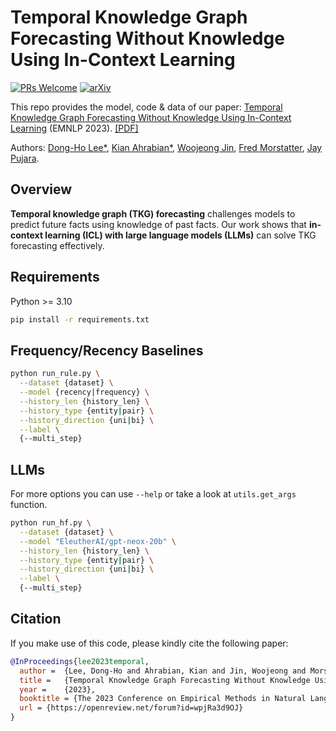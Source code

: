 # Temporal Knowledge Graph Forecasting Without Knowledge Using In-Context Learning

[![PRs Welcome](https://img.shields.io/badge/PRs-welcome-green.svg?style=flat-square)](http://makeapullrequest.com)
[![arXiv](https://img.shields.io/badge/arXiv-2305.10613-b31b1b.svg)](https://arxiv.org/abs/2305.10613)

This repo provides the model, code & data of our paper: [Temporal Knowledge Graph Forecasting Without Knowledge Using In-Context Learning](https://arxiv.org/abs/2305.10613) (EMNLP 2023).
[[PDF]](https://arxiv.org/pdf/2305.10613.pdf)

Authors: [Dong-Ho Lee&ast;][dlee], [Kian Ahrabian&ast;][kahrabian], [Woojeong Jin][wjin], [Fred Morstatter][fmorstatter], [Jay Pujara][jpujara].

## Overview
**Temporal knowledge graph (TKG) forecasting** challenges models to predict future facts using knowledge of past facts. 
Our work shows that **in-context learning (ICL) with large language models (LLMs)**  can solve TKG forecasting effectively.

## Requirements

Python >= 3.10

```bash
pip install -r requirements.txt
```

## Frequency/Recency Baselines
```bash
python run_rule.py \
  --dataset {dataset} \
  --model {recency|frequency} \
  --history_len {history_len} \
  --history_type {entity|pair} \
  --history_direction {uni|bi} \
  --label \
  {--multi_step}
```

## LLMs
For more options you can use `--help` or take a look at `utils.get_args` function.

```bash
python run_hf.py \
  --dataset {dataset} \
  --model "EleutherAI/gpt-neox-20b" \
  --history_len {history_len} \
  --history_type {entity|pair} \
  --history_direction {uni|bi} \
  --label \
  {--multi_step}
```

## Citation
If you make use of this code, please kindly cite the following paper:

```bib
@InProceedings{lee2023temporal,
  author =  {Lee, Dong-Ho and Ahrabian, Kian and Jin, Woojeong and Morstatter, Fred and Pujara, Jay},
  title =   {Temporal Knowledge Graph Forecasting Without Knowledge Using In-Context Learning},
  year =    {2023},  
  booktitle = {The 2023 Conference on Empirical Methods in Natural Language Processing (EMNLP)},
  url = {https://openreview.net/forum?id=wpjRa3d9OJ}
}
```

[dlee]: https://www.danny-lee.info/
[kahrabian]: https://scholar.google.com/citations?user=pwUdiCYAAAAJ&hl=en
[wjin]: https://woojeongjin.github.io/
[fmorstatter]: https://www.isi.edu/~fredmors/
[jpujara]: https://www.jaypujara.org/

